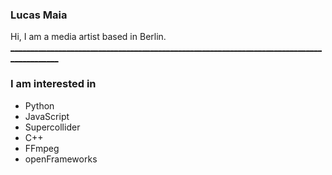 ### Lucas Maia

Hi, I am a media artist based in Berlin.  
[__________________________________________________________________________________________](https://www.solidbackgrounds.com/images/2048x2048/2048x2048-international-klein-blue-solid-color-background.jpg)

### I am interested in

- Python
- JavaScript
- Supercollider
- C++
- FFmpeg
- openFrameworks
